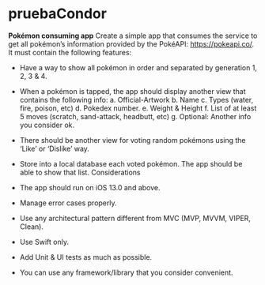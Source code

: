 # pruebaCondor
**Pokémon consuming app**
Create a simple app that consumes the service to get all pokémon’s information provided by the
PokéAPI: https://pokeapi.co/. It must contain the following features:

* Have a way to show all pokémon in order and separated by generation 1, 2, 3 & 4.
* When a pokémon is tapped, the app should display another view that contains the following
info:
a. Official-Artwork
b. Name
c. Types (water, fire, poison, etc)
d. Pokedex number.
e. Weight & Height
f. List of at least 5 moves (scratch, sand-attack, headbutt, etc)
g. Optional: Another info you consider ok.

* There should be another view for voting random pokémons using the ‘Like’ or ‘Dislike’ way.
* Store into a local database each voted pokémon. The app should be able to show that list.
Considerations
* The app should run on iOS 13.0 and above.
* Manage error cases properly.
* Use any architectural pattern different from MVC (MVP, MVVM, VIPER, Clean).
* Use Swift only.
* Add Unit & UI tests as much as possible.
* You can use any framework/library that you consider convenient.
